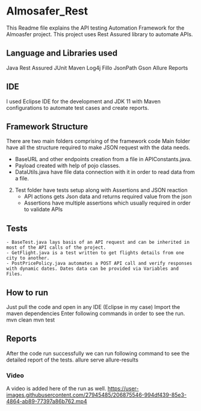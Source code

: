 # Almosafer_Rest

This Readme file explains the API testing Automation Framework for the Almoasfer project.
This project uses Rest Assured library to automate APIs. 

## Language and Libraries used
Java
Rest Assured
JUnit
Maven 
Log4j
Fillo
JsonPath
Gson
Allure Reports

## IDE
I used Eclipse IDE for the development and JDK 11 with Maven configurations to automate test cases and create reports. 



## Framework Structure
There are two main folders comprising of the framework code
Main folder have all the structure required to make JSON request with the data needs. 
  - BaseURL and other endpoints creation from a file in APIConstants.java.
  - Payload created with help of pojo classes. 
  - DataUtils.java have file data connection with it in order to read data from a file. 
2. Test folder have tests setup along with Assertions and JSON reaction
	- API actions gets Json data and returns required value from the json
	- Assertions have multiple assertions which usually required in order to validate APIs
## Tests
	- BaseTest.java lays basis of an API request and can be inherited in most of the API calls of the project.
	- GetFlight.java is a test written to get flights details from one city to another. 
	- PostPricePolicy.java automates a POST API call and verify responses with dynamic dates. Dates data can be provided via Variables and Files.

## How to run
Just pull the code and open in any IDE (Eclipse in my case) 
Import the maven dependencies
Enter following commands in order to see the run.
mvn clean 
mvn test

## Reports
After the code run successfully we can run following command to see the detailed report of the tests.
  allure serve allure-results

### Video
A video is added here of the run as well. 
https://user-images.githubusercontent.com/27945485/206875546-994df439-85e3-4864-ab89-77397a86b762.mp4

